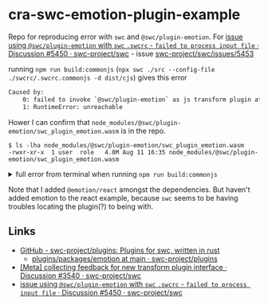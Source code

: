 # cra-swc-emotion-plugin-example

Repo for reproducing error with `swc` and `@swc/plugin-emotion`. For [issue using `@swc/plugin-emotion` with `swc` `.swcrc` - `failed to process input file` · Discussion #5450 · swc-project/swc](https://github.com/swc-project/swc/discussions/5450) - issue [swc-project/swc/issues/5453](https://github.com/swc-project/swc/issues/5453)


running `npm run build:commonjs` (`npx swc ./src --config-file ./swcrc/.swcrc.commonjs -d dist/cjs`) gives this error 

```sh
Caused by:
    0: failed to invoke `@swc/plugin-emotion` as js transform plugin at node_modules/@swc/plugin-emotion/swc_plugin_emotion.wasm
    1: RuntimeError: unreachable
```

Hower I can confirm that `node_modules/@swc/plugin-emotion/swc_plugin_emotion.wasm` is in the repo.

```
$ ls -lha node_modules/@swc/plugin-emotion/swc_plugin_emotion.wasm
-rwxr-xr-x  1 user  role   4.0M Aug 11 16:35 node_modules/@swc/plugin-emotion/swc_plugin_emotion.wasm
```


<details><summary>full error from terminal when running <code>npm run build:commonjs</code></summary>

```sh
> cra-swc-emotion-plugin-example@0.1.0 build:commonjs
> npx swc ./src --config-file ./swcrc/.swcrc.commonjs -d dist/cjs

thread '<unnamed>' panicked at 'called `Result::unwrap()` on an `Err` value: LayoutError', /home/runner/.cargo/registry/src/github.com-1ecc6299db9ec823/rkyv-0.7.39/src/impls/core/mod.rs:266:67
note: run with `RUST_BACKTRACE=1` environment variable to display a backtrace
thread '<unnamed>' panicked at 'called `Result::unwrap()` on an `Err` value: LayoutError', /home/runner/.cargo/registry/src/github.com-1ecc6299db9ec823/rkyv-0.7.39/src/impls/core/mod.rs:266:67
note: run with `RUST_BACKTRACE=1` environment variable to display a backtrace
thread 'thread '<unnamed><unnamed>' panicked at '' panicked at 'failed to invoke plugin: failed to invoke plugin on 'Some("src/App.js")'

Caused by:
    0: failed to invoke `@swc/plugin-emotion` as js transform plugin at node_modules/@swc/plugin-emotion/swc_plugin_emotion.wasm
    1: RuntimeError: unreachable
           at __rust_start_panic (<module>[3485]:0x131e37)
           at rust_panic (<module>[3476]:0x131b1e)
           at std::panicking::rust_panic_with_hook::h6f835c06e363bae7 (<module>[3475]:0x131a9b)
           at std::panicking::begin_panic_handler::{{closure}}::hde80e0a1ba88c211 (<module>[3459]:0x130d31)
           at std::sys_common::backtrace::__rust_end_short_backtrace::hdcc677413d02e608 (<module>[3458]:0x130c70)
           at rust_begin_unwind (<module>[3470]:0x1313c6)
           at core::panicking::panic_fmt::hfa8eb99d625b4b7c (<module>[3643]:0x145938)
           at core::result::unwrap_failed::hdc7db882e306e849 (<module>[3676]:0x146da1)
           at rkyv::impls::core::<impl rkyv::DeserializeUnsized<[U],D> for [T]>::deserialize_unsized::h93e51ac04736fd61 (<module>[69]:0x96bb)
           at swc_common::plugin::serialized::PluginSerializedBytes::deserialize::hade638a1c5fd77cd (<module>[67]:0x7edf)
           at swc_common::plugin::serialized::deserialize_from_ptr::h438cdafee1285f9a (<module>[66]:0x7cf7)
           at __transform_plugin_process_impl (<module>[677]:0x84db5)
           at __transform_plugin_process_impl.command_export (<module>[3772]:0x14cd66)
    2: unreachable', failed to invoke plugin: failed to invoke plugin on 'Some("src/index.js")'

Caused by:
    0: failed to invoke `@swc/plugin-emotion` as js transform plugin at node_modules/@swc/plugin-emotion/swc_plugin_emotion.wasm
    1: RuntimeError: unreachable
           at __rust_start_panic (<module>[3485]:0x131e37)
           at rust_panic (<module>[3476]:0x131b1e)
           at std::panicking::rust_panic_with_hook::h6f835c06e363bae7 (<module>[3475]:0x131a9b)
           at std::panicking::begin_panic_handler::{{closure}}::hde80e0a1ba88c211 (<module>[3459]:0x130d31)
           at std::sys_common::backtrace::__rust_end_short_backtrace::hdcc677413d02e608 (<module>[3458]:0x130c70)
           at rust_begin_unwind (<module>[3470]:0x1313c6)
           at core::panicking::panic_fmt::hfa8eb99d625b4b7c (<module>[3643]:0x145938)
           at core::result::unwrap_failed::hdc7db882e306e849 (<module>[3676]:0x146da1)
           at rkyv::impls::core::<impl rkyv::DeserializeUnsized<[U],D> for [T]>::deserialize_unsized::h93e51ac04736fd61 (<module>[69]:0x96bb)
           at swc_common::plugin::serialized::PluginSerializedBytes::deserialize::hade638a1c5fd77cd (<module>[67]:0x7edf)
           at swc_common::plugin::serialized::deserialize_from_ptr::h438cdafee1285f9a (<module>[66]:0x7cf7)
           at __transform_plugin_process_impl (<module>[677]:0x84db5)
           at __transform_plugin_process_impl.command_export (<module>[3772]:0x14cd66)
    2: unreachable', crates/swc/src/plugin.rs:222:14
note: run with `RUST_BACKTRACE=1` environment variable to display a backtrace
crates/swc/src/plugin.rs:222:14
failed to handle: failed to invoke plugin: failed to invoke plugin on 'Some("src/index.js")'

Caused by:
    0: failed to invoke `@swc/plugin-emotion` as js transform plugin at node_modules/@swc/plugin-emotion/swc_plugin_emotion.wasm
    1: RuntimeError: unreachable
           at __rust_start_panic (<module>[3485]:0x131e37)
           at rust_panic (<module>[3476]:0x131b1e)
           at std::panicking::rust_panic_with_hook::h6f835c06e363bae7 (<module>[3475]:0x131a9b)
           at std::panicking::begin_panic_handler::{{closure}}::hde80e0a1ba88c211 (<module>[3459]:0x130d31)
           at std::sys_common::backtrace::__rust_end_short_backtrace::hdcc677413d02e608 (<module>[3458]:0x130c70)
           at rust_begin_unwind (<module>[3470]:0x1313c6)
           at core::panicking::panic_fmt::hfa8eb99d625b4b7c (<module>[3643]:0x145938)
           at core::result::unwrap_failed::hdc7db882e306e849 (<module>[3676]:0x146da1)
           at rkyv::impls::core::<impl rkyv::DeserializeUnsized<[U],D> for [T]>::deserialize_unsized::h93e51ac04736fd61 (<module>[69]:0x96bb)
           at swc_common::plugin::serialized::PluginSerializedBytes::deserialize::hade638a1c5fd77cd (<module>[67]:0x7edf)
           at swc_common::plugin::serialized::deserialize_from_ptr::h438cdafee1285f9a (<module>[66]:0x7cf7)
           at __transform_plugin_process_impl (<module>[677]:0x84db5)
           at __transform_plugin_process_impl.command_export (<module>[3772]:0x14cd66)
    2: unreachable
failed to handle: failed to invoke plugin: failed to invoke plugin on 'Some("src/App.js")'

Caused by:
    0: failed to invoke `@swc/plugin-emotion` as js transform plugin at node_modules/@swc/plugin-emotion/swc_plugin_emotion.wasm
    1: RuntimeError: unreachable
           at __rust_start_panic (<module>[3485]:0x131e37)
           at rust_panic (<module>[3476]:0x131b1e)
           at std::panicking::rust_panic_with_hook::h6f835c06e363bae7 (<module>[3475]:0x131a9b)
           at std::panicking::begin_panic_handler::{{closure}}::hde80e0a1ba88c211 (<module>[3459]:0x130d31)
           at std::sys_common::backtrace::__rust_end_short_backtrace::hdcc677413d02e608 (<module>[3458]:0x130c70)
           at rust_begin_unwind (<module>[3470]:0x1313c6)
           at core::panicking::panic_fmt::hfa8eb99d625b4b7c (<module>[3643]:0x145938)
           at core::result::unwrap_failed::hdc7db882e306e849 (<module>[3676]:0x146da1)
           at rkyv::impls::core::<impl rkyv::DeserializeUnsized<[U],D> for [T]>::deserialize_unsized::h93e51ac04736fd61 (<module>[69]:0x96bb)
           at swc_common::plugin::serialized::PluginSerializedBytes::deserialize::hade638a1c5fd77cd (<module>[67]:0x7edf)
           at swc_common::plugin::serialized::deserialize_from_ptr::h438cdafee1285f9a (<module>[66]:0x7cf7)
           at __transform_plugin_process_impl (<module>[677]:0x84db5)
           at __transform_plugin_process_impl.command_export (<module>[3772]:0x14cd66)
    2: unreachable
Failed to compile 2 files with swc.
Error: Failed to compile:
src/App.js
src/index.js
    at initialCompilation (/Users/pietropassarelli/CODE/cra-swc-emotion-plugin-example/node_modules/@swc/cli/lib/swc/dir.js:172:19)
    at async dir (/Users/pietropassarelli/CODE/cra-swc-emotion-plugin-example/node_modules/@swc/cli/lib/swc/dir.js:16:5)
```

</details>

Note that I added `@emotion/react` amongst the dependencies. But haven't added emotion to the react example, because `swc` seems to be having troubles locating the plugin(?) to being with.

## Links
- [GitHub - swc-project/plugins: Plugins for swc, written in rust](https://github.com/swc-project/plugins)
  - [plugins/packages/emotion at main · swc-project/plugins](https://github.com/swc-project/plugins/tree/main/packages/emotion)
- [[Meta] collecting feedback for new transform plugin interface · Discussion #3540 · swc-project/swc](https://github.com/swc-project/swc/discussions/3540)
- [issue using `@swc/plugin-emotion` with `swc` `.swcrc` - `failed to process input file` · Discussion #5450 · swc-project/swc](https://github.com/swc-project/swc/discussions/5450)
